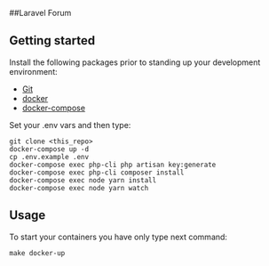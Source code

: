 ##Laravel Forum

## Getting started

Install the following packages prior to standing up your development environment:

- [Git](https://git-scm.com/)
- [docker](https://docs.docker.com/engine/installation/)
- [docker-compose](https://docs.docker.com/compose/install/)

Set your .env vars and then type:
```
git clone <this_repo>
docker-compose up -d
cp .env.example .env
docker-compose exec php-cli php artisan key:generate
docker-compose exec php-cli composer install
docker-compose exec node yarn install
docker-compose exec node yarn watch
```
## Usage

To start your containers you have only type next command:
```
make docker-up
